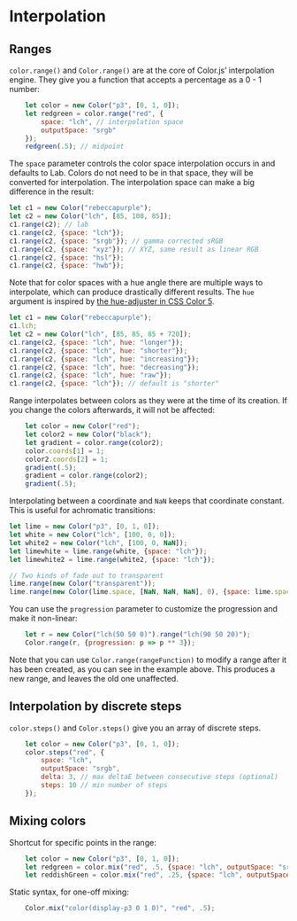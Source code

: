 # Interpolation

## Ranges

`color.range()` and `Color.range()` are at the core of Color.js’ interpolation engine.
They give you a function that accepts a percentage as a 0 - 1 number:

```js
	let color = new Color("p3", [0, 1, 0]);
	let redgreen = color.range("red", {
		space: "lch", // interpolation space
		outputSpace: "srgb"
	});
	redgreen(.5); // midpoint
```

The `space` parameter controls the color space interpolation occurs in and defaults to Lab.
Colors do not need to be in that space, they will be converted for interpolation.
The interpolation space can make a big difference in the result:

```js
let c1 = new Color("rebeccapurple");
let c2 = new Color("lch", [85, 100, 85]);
c1.range(c2); // lab
c1.range(c2, {space: "lch"});
c1.range(c2, {space: "srgb"}); // gamma corrected sRGB
c1.range(c2, {space: "xyz"}); // XYZ, same result as linear RGB
c1.range(c2, {space: "hsl"});
c1.range(c2, {space: "hwb"});
```

Note that for color spaces with a hue angle there are multiple ways to interpolate, which can produce drastically different results.
The `hue` argument is inspired by [the hue-adjuster in CSS Color 5](https://drafts.csswg.org/css-color-5/#hue-adjuster).

```js
let c1 = new Color("rebeccapurple");
c1.lch;
let c2 = new Color("lch", [85, 85, 85 + 720]);
c1.range(c2, {space: "lch", hue: "longer"});
c1.range(c2, {space: "lch", hue: "shorter"});
c1.range(c2, {space: "lch", hue: "increasing"});
c1.range(c2, {space: "lch", hue: "decreasing"});
c1.range(c2, {space: "lch", hue: "raw"});
c1.range(c2, {space: "lch"}); // default is "shorter"
```

Range interpolates between colors as they were at the time of its creation.
If you change the colors afterwards, it will not be affected:

```js
	let color = new Color("red");
	let color2 = new Color("black");
	let gradient = color.range(color2);
	color.coords[1] = 1;
	color2.coords[2] = 1;
	gradient(.5);
	gradient = color.range(color2);
	gradient(.5);
```

Interpolating between a coordinate and `NaN` keeps that coordinate constant.
This is useful for achromatic transitions:

```js
let lime = new Color("p3", [0, 1, 0]);
let white = new Color("lch", [100, 0, 0]);
let white2 = new Color("lch", [100, 0, NaN]);
let limewhite = lime.range(white, {space: "lch"});
let limewhite2 = lime.range(white2, {space: "lch"});

// Two kinds of fade out to transparent
lime.range(new Color("transparent"));
lime.range(new Color(lime.space, [NaN, NaN, NaN], 0), {space: lime.space});
```

You can use the `progression` parameter to customize the progression and make it non-linear:
```js
	let r = new Color("lch(50 50 0)").range("lch(90 50 20)");
	Color.range(r, {progression: p => p ** 3});
```

Note that you can use `Color.range(rangeFunction)` to modify a range after it has been created, as you can see in the example above.
This produces a new range, and leaves the old one unaffected.

## Interpolation by discrete steps

`color.steps()` and `Color.steps()` give you an array of discrete steps.

```js
	let color = new Color("p3", [0, 1, 0]);
	color.steps("red", {
		space: "lch",
		outputSpace: "srgb",
		delta: 3, // max deltaE between consecutive steps (optional)
		steps: 10 // min number of steps
	});
```

## Mixing colors

Shortcut for specific points in the range:
```js
	let color = new Color("p3", [0, 1, 0]);
	let redgreen = color.mix("red", .5, {space: "lch", outputSpace: "srgb"});
	let reddishGreen = color.mix("red", .25, {space: "lch", outputSpace: "srgb"});
```

Static syntax, for one-off mixing:
```js
	Color.mix("color(display-p3 0 1 0)", "red", .5);
```
